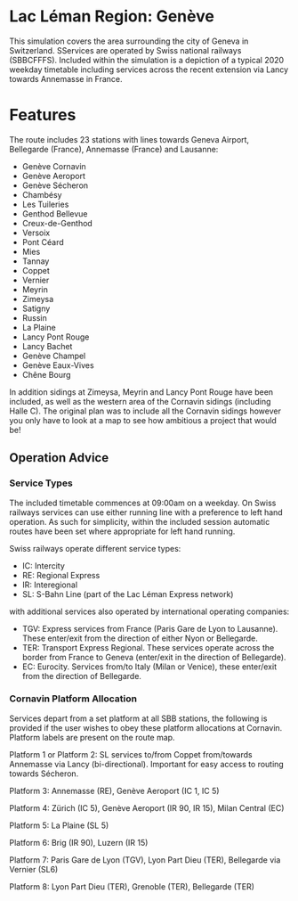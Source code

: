 # Lac Léman Region: Genève
This simulation covers the area surrounding the city of Geneva in Switzerland. SServices are operated by Swiss national railways (SBBCFFFS). Included within the simulation is a depiction of a typical 2020 weekday timetable including services across the recent extension via Lancy towards Annemasse in France.

# Features
The route includes 23 stations with lines towards Geneva Airport, Bellegarde (France), Annemasse (France) and Lausanne:

- Genève Cornavin
- Genève Aeroport
- Genève Sécheron
- Chambésy
- Les Tuileries
- Genthod Bellevue
- Creux-de-Genthod
- Versoix
- Pont Céard
- Mies
- Tannay
- Coppet
- Vernier
- Meyrin
- Zimeysa
- Satigny
- Russin
- La Plaine
- Lancy Pont Rouge
- Lancy Bachet
- Genève Champel
- Genève Eaux-Vives
- Chêne Bourg

In addition sidings at Zimeysa, Meyrin and Lancy Pont Rouge have been included, as well as the western area of the Cornavin sidings (including Halle C). The original plan was to include all the Cornavin sidings however you only have to look at a map to see how ambitious a project that would be!

## Operation Advice

### Service Types

The included timetable commences at 09:00am on a weekday. On Swiss railways services can use either running line with a preference to left hand operation. As such for simplicity, within the included session automatic routes have been set where appropriate for left hand running.

Swiss railways operate different service types:

- IC: Intercity
- RE: Regional Express
- IR: Interegional
- SL: S-Bahn Line (part of the Lac Léman Express network)

with additional services also operated by international operating companies:

- TGV: Express services from France (Paris Gare de Lyon to Lausanne). These enter/exit from the direction of either Nyon or Bellegarde.
- TER: Transport Express Regional. These services operate across the border from France to Geneva (enter/exit in the direction of Bellegarde).
- EC: Eurocity. Services from/to Italy (Milan or Venice), these enter/exit from the direction of Bellegarde.

### Cornavin Platform Allocation

Services depart from a set platform at all SBB stations, the following is provided if the user wishes to obey these platform allocations at Cornavin. Platform labels are present on the route map. 

Platform 1 or Platform 2: SL services to/from Coppet from/towards Annemasse via Lancy (bi-directional). Important for easy access to routing towards Sécheron.

Platform 3: Annemasse (RE), Genève Aeroport (IC 1, IC 5)

Platform 4: Zürich (IC 5), Genève Aeroport (IR 90, IR 15), Milan Central (EC)

Platform 5: La Plaine (SL 5)

Platform 6: Brig (IR 90), Luzern (IR 15)

Platform 7: Paris Gare de Lyon (TGV), Lyon Part Dieu (TER), Bellegarde via Vernier (SL6)

Platform 8: Lyon Part Dieu (TER), Grenoble (TER), Bellegarde (TER)
